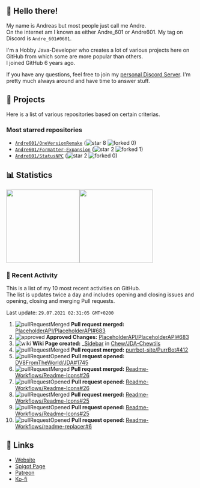 <!-- Links -->
[purr]: https://purrbot.site
[discord]: https://discord.gg/6dazXp6
[website]: https://andre601.ch
[spigot]: https://www.spigotmc.org/resources/authors/56829/
[patreon]: https://patreon.com/andre_601
[ko-fi]: https://ko-fi.com/andre_601

## 👋 Hello there!
My name is Andreas but most people just call me Andre.  
On the internet am I known as either Andre_601 or Andre601. My tag on Discord is `Andre_601#0601`.

I'm a Hobby Java-Developer who creates a lot of various projects here on GitHub from which some are more popular than others.  
I joined GitHub 6 years ago.

If you have any questions, feel free to join my [personal Discord Server][discord]. I'm pretty much always around and have time to answer stuff.

## 📁 Projects
Here is a list of various repositories based on certain criterias.

### Most starred repositories

- [`Andre601/OneVersionRemake`](https://github.com/Andre601/OneVersionRemake) (![star] 8 ![forked] 0)
- [`Andre601/Formatter-Expansion`](https://github.com/Andre601/Formatter-Expansion) (![star] 2 ![forked] 1)
- [`Andre601/StatusNPC`](https://github.com/Andre601/StatusNPC) (![star] 2 ![forked] 0)

## 📊 Statistics
<img height="195px" src="https://github-readme-stats.vercel.app/api?username=Andre601&show_icons=true&hide_rank=true&title_color=3498db&bg_color=ffffff00&text_color=718096&disable_animations=true"><img height="195px" src="https://github-readme-stats.vercel.app/api/top-langs?username=Andre601&layout=compact&title_color=3498db&bg_color=ffffff00&text_color=718096">

### 📜 Recent Activity
This is a list of my 10 most recent activities on GitHub.  
The list is updates twice a day and includes opening and closing issues and opening, closing and merging Pull requests.

<!--RECENT_ACTIVITY:last_update-->
Last update: `29.07.2021 02:31:05 GMT+0200`
<!--RECENT_ACTIVITY:last_update_end-->
<!--RECENT_ACTIVITY:start-->
1. ![pullRequestMerged] **Pull request merged:** [PlaceholderAPI/PlaceholderAPI#683](https://github.com/PlaceholderAPI/PlaceholderAPI/pull/683)
2. ![approved] **Approved Changes:** [PlaceholderAPI/PlaceholderAPI#683](https://github.com/PlaceholderAPI/PlaceholderAPI/pull/683#pullrequestreview-717521312)
3. ![wiki] **Wiki Page created:** [_Sidebar](https://github.com/Chew/JDA-Chewtils/wiki/_Sidebar) in [Chew/JDA-Chewtils](https://github.com/Chew/JDA-Chewtils)
4. ![pullRequestMerged] **Pull request merged:** [purrbot-site/PurrBot#412](https://github.com/purrbot-site/PurrBot/pull/412)
5. ![pullRequestOpened] **Pull request opened:** [DV8FromTheWorld/JDA#1745](https://github.com/DV8FromTheWorld/JDA/pull/1745)
6. ![pullRequestMerged] **Pull request merged:** [Readme-Workflows/Readme-Icons#26](https://github.com/Readme-Workflows/Readme-Icons/pull/26)
7. ![pullRequestOpened] **Pull request opened:** [Readme-Workflows/Readme-Icons#26](https://github.com/Readme-Workflows/Readme-Icons/pull/26)
8. ![pullRequestMerged] **Pull request merged:** [Readme-Workflows/Readme-Icons#25](https://github.com/Readme-Workflows/Readme-Icons/pull/25)
9. ![pullRequestOpened] **Pull request opened:** [Readme-Workflows/Readme-Icons#25](https://github.com/Readme-Workflows/Readme-Icons/pull/25)
10. ![pullRequestOpened] **Pull request opened:** [Readme-Workflows/readme-replacer#6](https://github.com/Readme-Workflows/readme-replacer/pull/6)
<!--RECENT_ACTIVITY:end-->

## 🔗 Links
- [Website]
- [Spigot Page][spigot]
- [Patreon]
- [Ko-fi]

<!-- Badges -->
[issueOpened]: https://cdn.jsdelivr.net/gh/Readme-Workflows/Readme-Icons@v1.1.0/icons/octicons/IssueOpened.svg
[issueClosed]: https://cdn.jsdelivr.net/gh/Readme-Workflows/Readme-Icons@v1.1.0/icons/octicons/IssueClosed.svg

[pullRequestOpened]: https://cdn.jsdelivr.net/gh/Readme-Workflows/Readme-Icons@v1.1.0/icons/octicons/PullRequestOpened.svg
[pullRequestClosed]: https://cdn.jsdelivr.net/gh/Readme-Workflows/Readme-Icons@v1.1.0/icons/octicons/PullRequestClosed.svg
[pullRequestMerged]: https://cdn.jsdelivr.net/gh/Readme-Workflows/Readme-Icons@v1.1.0/icons/octicons/PullRequestMerged.svg

[comment]: https://cdn.jsdelivr.net/gh/Readme-Workflows/Readme-Icons@v1.1.0/icons/octicons/Comment.svg

[changesRequested]: https://cdn.jsdelivr.net/gh/Readme-Workflows/Readme-Icons@v1.1.0/icons/octicons/RequestedChanges.svg
[approved]: https://cdn.jsdelivr.net/gh/Readme-Workflows/Readme-Icons@v1.1.0/icons/octicons/ApprovedChanges.svg
[repoCreated]: https://cdn.jsdelivr.net/gh/Readme-Workflows/Readme-Icons@v1.1.0/icons/octicons/Repository.svg

[release]: https://cdn.jsdelivr.net/gh/Readme-Workflows/Readme-Icons@v1.1.0/icons/octicons/Release.svg
[star]: https://cdn.jsdelivr.net/gh/Readme-Workflows/Readme-Icons@v1.1.0/icons/octicons/StarredRepository.svg
[wiki]: https://cdn.jsdelivr.net/gh/Readme-Workflows/Readme-Icons@v1.1.0/icons/octicons/Wiki.svg
[forked]: https://cdn.jsdelivr.net/gh/Readme-Workflows/Readme-Icons@main/icons/octicons/ForkedRepository.svg
